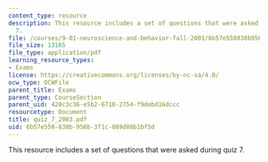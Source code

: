 ```yaml
---
content_type: resource
description: This resource includes a set of questions that were asked during quiz
  7.
file: /courses/9-01-neuroscience-and-behavior-fall-2003/6b57e550838b956b3f1c089d88b1bf5d_quiz_7_2003.pdf
file_size: 13165
file_type: application/pdf
learning_resource_types:
- Exams
license: https://creativecommons.org/licenses/by-nc-sa/4.0/
ocw_type: OCWFile
parent_title: Exams
parent_type: CourseSection
parent_uid: 428c3c36-e5b2-6710-2754-f9debd16dccc
resourcetype: Document
title: quiz_7_2003.pdf
uid: 6b57e550-838b-956b-3f1c-089d88b1bf5d
---
```

This resource includes a set of questions that were asked during quiz 7.